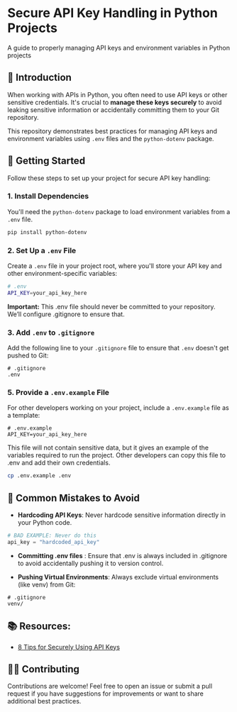 # Secure API Key Handling in Python Projects
A guide to properly managing API keys and environment variables in Python projects

## 📜 Introduction

When working with APIs in Python, you often need to use API keys or other sensitive credentials. It's crucial to **manage these keys securely** to avoid leaking sensitive information or accidentally committing them to your Git repository.

This repository demonstrates best practices for managing API keys and environment variables using `.env` files and the `python-dotenv` package.

## 🚀 Getting Started

Follow these steps to set up your project for secure API key handling:



### 1. Install Dependencies

You'll need the `python-dotenv` package to load environment variables from a `.env` file.

```bash
pip install python-dotenv
````



### 2. Set Up a `.env` File

Create a `.env` file in your project root, where you'll store your API key and other environment-specific variables:

```bash
# .env
API_KEY=your_api_key_here
```
**Important:** This .env file should never be committed to your repository. We’ll configure .gitignore to ensure that.



### 3. Add `.env` to `.gitignore`

Add the following line to your `.gitignore` file to ensure that `.env` doesn't get pushed to Git:

```plaintext
# .gitignore
.env
```


### 5. Provide a `.env.example` File

For other developers working on your project, include a `.env.example` file as a template:

```plaintext
# .env.example
API_KEY=your_api_key_here
```

This file will not contain sensitive data, but it gives an example of the variables required to run the project. Other developers can copy this file to .env and add their own credentials.

```bash
cp .env.example .env
```



## 🛑 Common Mistakes to Avoid

- **Hardcoding API Keys**: Never hardcode sensitive information directly in your Python code.
  
```python
# BAD EXAMPLE: Never do this
api_key = "hardcoded_api_key"
```

- **Committing .env files** : Ensure that .env is always included in .gitignore to avoid accidentally pushing it to version control.

- **Pushing Virtual Environments**: Always exclude virtual environments (like venv) from Git:

```plaintext
# .gitignore
venv/
``````

## 📚 Resources:

- [8 Tips for Securely Using API Keys](https://blog.streamlit.io/8-tips-for-securely-using-api-keys/)


## 🧑‍💻 Contributing
Contributions are welcome!
Feel free to open an issue or submit a pull request if you have suggestions for improvements or want to share additional best practices.

